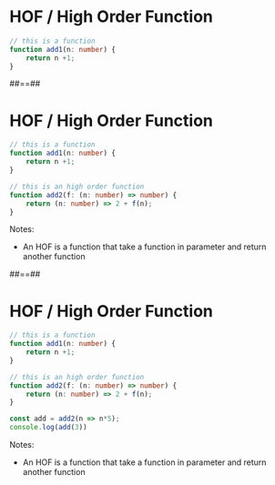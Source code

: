 <!-- .slide: class="with-code" -->

# HOF / High Order Function

```TypeScript
// this is a function
function add1(n: number) {
    return n +1;
}
```

<!-- .element: class="big-code" -->

##==##

<!-- .slide: class="with-code" -->

# HOF / High Order Function

```TypeScript
// this is a function
function add1(n: number) {
    return n +1;
}
```

<!-- .element: class="big-code" -->

```TypeScript
// this is an high order function
function add2(f: (n: number) => number) {
    return (n: number) => 2 + f(n);
}
```

<!-- .element: class="big-code" -->

Notes:

- An HOF is a function that take a function in parameter and return another function

##==##

<!-- .slide: class="with-code" -->

# HOF / High Order Function

```TypeScript
// this is a function
function add1(n: number) {
    return n +1;
}
```

<!-- .element: class="big-code" -->

```TypeScript
// this is an high order function
function add2(f: (n: number) => number) {
    return (n: number) => 2 + f(n);
}
```

<!-- .element: class="big-code" -->

```TypeScript
const add = add2(n => n*5);
console.log(add(3))
```

<!-- .element: class="big-code" -->

Notes:

- An HOF is a function that take a function in parameter and return another function
